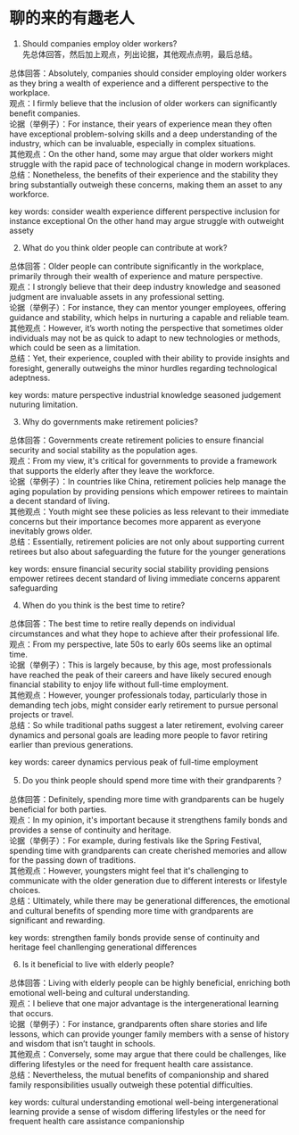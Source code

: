 # 聊的来的有趣老人
1. Should companies employ older workers?   
先总体回答，然后加上观点，列出论据，其他观点点明，最后总结。

总体回答：Absolutely, companies should consider employing older workers as they bring a wealth of experience and a different perspective to the workplace.   
观点：I firmly believe that the inclusion of older workers can significantly benefit companies.   
论据（举例子）：For instance, their years of experience mean they often have exceptional problem-solving skills and a deep understanding of the industry, which can be invaluable, especially in complex situations.   
其他观点：On the other hand, some may argue that older workers might struggle with the rapid pace of technological change in modern workplaces.   
总结：Nonetheless, the benefits of their experience and the stability they bring substantially outweigh these concerns, making them an asset to any workforce.

key words:
consider wealth experience different perspective 
inclusion for instance exceptional On the other hand may argue struggle with outweight assety


2. What do you think older people can contribute at work?   

总体回答：Older people can contribute significantly in the workplace, primarily through their wealth of experience and mature perspective.  
观点：I strongly believe that their deep industry knowledge and seasoned judgment are invaluable assets in any professional setting.  
论据（举例子）：For instance, they can mentor younger employees, offering guidance and stability, which helps in nurturing a capable and reliable team.   
其他观点：However, it’s worth noting the perspective that sometimes older individuals may not be as quick to adapt to new technologies or methods, which could be seen as a limitation.  
总结：Yet, their experience, coupled with their ability to provide insights and foresight, generally outweighs the minor hurdles regarding technological adeptness.

key words: mature perspective industrial knowledge seasoned judgement nuturing limitation.

3. Why do governments make retirement policies?

总体回答：Governments create retirement policies to ensure financial security and social stability as the population ages.  
观点：From my view, it's critical for governments to provide a framework that supports the elderly after they leave the workforce.  
论据（举例子）：In countries like China, retirement policies help manage the aging population by providing pensions which empower retirees to maintain a decent standard of living.  
其他观点：Youth might see these policies as less relevant to their immediate concerns but their importance becomes more apparent as everyone inevitably grows older.  
总结：Essentially, retirement policies are not only about supporting current retirees but also about safeguarding the future for the younger generations  

key words: ensure financial security social stability providing pensions empower retirees decent standard of living immediate concerns apparent safeguarding

4. When do you think is the best time to retire?

总体回答：The best time to retire really depends on individual circumstances and what they hope to achieve after their professional life.  
观点：From my perspective, late 50s to early 60s seems like an optimal time.  
论据（举例子）：This is largely because, by this age, most professionals have reached the peak of their careers and have likely secured enough financial stability to enjoy life without full-time employment.  
其他观点：However, younger professionals today, particularly those in demanding tech jobs, might consider early retirement to pursue personal projects or travel.  
总结：So while traditional paths suggest a later retirement, evolving career dynamics and personal goals are leading more people to favor retiring earlier than previous generations.

key words: career dynamics pervious peak of full-time employment

5. Do you think people should spend more time with their grandparents？  

总体回答：Definitely, spending more time with grandparents can be hugely beneficial for both parties.  
观点：In my opinion, it's important because it strengthens family bonds and provides a sense of continuity and heritage.  
论据（举例子）：For example, during festivals like the Spring Festival, spending time with grandparents can create cherished memories and allow for the passing down of traditions.  
其他观点：However, youngsters might feel that it's challenging to communicate with the older generation due to different interests or lifestyle choices.  
总结：Ultimately, while there may be generational differences, the emotional and cultural benefits of spending more time with grandparents are significant and rewarding.

key words: strengthen family bonds provide sense of continuity and heritage feel chanllenging generational differences

6. ls it beneficial to live with elderly people?

总体回答：Living with elderly people can be highly beneficial, enriching both emotional well-being and cultural understanding.  
观点：I believe that one major advantage is the intergenerational learning that occurs.  
论据（举例子）：For instance, grandparents often share stories and life lessons, which can provide younger family members with a sense of history and wisdom that isn’t taught in schools.  
其他观点：Conversely, some may argue that there could be challenges, like differing lifestyles or the need for frequent health care assistance.  
总结：Nevertheless, the mutual benefits of companionship and shared family responsibilities usually outweigh these potential difficulties.  

key words: cultural understanding emotional well-being intergenerational learning provide a sense of wisdom differing lifestyles or the need for frequent health care assistance companionship